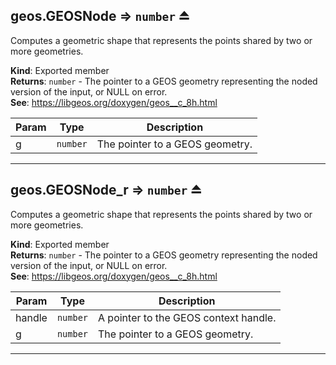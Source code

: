<a name="exp_module_geos--geos.GEOSNode"></a>

## geos.GEOSNode ⇒ <code>number</code> ⏏
Computes a geometric shape that represents the points shared by two or more geometries.

**Kind**: Exported member  
**Returns**: <code>number</code> - The pointer to a GEOS geometry representing the noded version of the input, or NULL on error.  
**See**: https://libgeos.org/doxygen/geos__c_8h.html  

| Param | Type | Description |
| --- | --- | --- |
| g | <code>number</code> | The pointer to a GEOS geometry. |


---
<a name="exp_module_geos--geos.GEOSNode_r"></a>

## geos.GEOSNode\_r ⇒ <code>number</code> ⏏
Computes a geometric shape that represents the points shared by two or more geometries.

**Kind**: Exported member  
**Returns**: <code>number</code> - The pointer to a GEOS geometry representing the noded version of the input, or NULL on error.  
**See**: https://libgeos.org/doxygen/geos__c_8h.html  

| Param | Type | Description |
| --- | --- | --- |
| handle | <code>number</code> | A pointer to the GEOS context handle. |
| g | <code>number</code> | The pointer to a GEOS geometry. |


---
